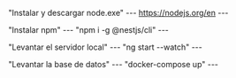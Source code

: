 "Instalar y descargar node.exe"
--- https://nodejs.org/en ---

"Instalar npm"
--- "npm i -g @nestjs/cli" ---

"Levantar el servidor local"
--- "ng start --watch" ---

"Levantar la base de datos"
--- "docker-compose up" ---

